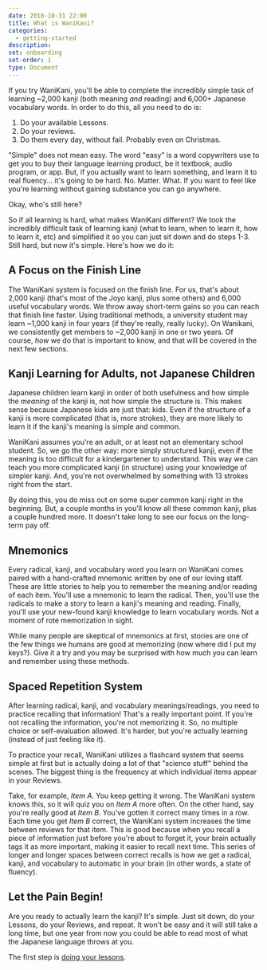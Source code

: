 ```yaml
---
date: 2018-10-31 22:00
title: What is WaniKani?
categories:
  - getting-started
description:
set: onboarding
set-order: 1
type: Document
---
```


If you try WaniKani, you'll be able to complete the incredibly simple task of learning ~2,000 kanji (both meaning _and_ reading) and 6,000+ Japanese vocabulary words. In order to do this, all you need to do is:


1. Do your available Lessons.
2. Do your reviews.
3. Do them every day, without fail. Probably even on Christmas.

"Simple" does not mean easy. The word "easy" is a word copywriters use to get you to buy their language learning product, be it textbook, audio program, or app. But, if you actually want to learn something, and learn it to real fluency... it's going to be hard. No. Matter. What. If you want to feel like you're learning without gaining substance you can go anywhere.

Okay, who's still here?

So if all learning is hard, what makes WaniKani different? We took the incredibly difficult task of learning kanji (what to learn, when to learn it, how to learn it, etc) and simplified it so you can just sit down and do steps 1-3. Still hard, but now it's simple. Here's how we do it:

## A Focus on the Finish Line

The WaniKani system is focused on the finish line. For us, that's about 2,000 kanji (that's most of the Joyo kanji, plus some others) and 6,000 useful vocabulary words. We throw away short-term gains so you can reach that finish line faster. Using traditional methods, a university student may learn ~1,000 kanji in four years (if they're really, really lucky). On Wanikani, we consistently get members to ~2,000 kanji in one or two years. Of course, _how_ we do that is important to know, and that will be covered in the next few sections.

## Kanji Learning for Adults, not Japanese Children

Japanese children learn kanji in order of both usefulness and how simple the _meaning_ of the kanji is, not how simple the structure is. This makes sense because Japanese kids are just that: kids. Even if the structure of a kanji is more complicated (that is, more strokes), they are more likely to learn it if the kanji's meaning is simple and common.

WaniKani assumes you're an adult, or at least not an elementary school student. So, we go the other way: more simply structured kanji, even if the meaning is too difficult for a kindergartener to understand. This way we can teach you more complicated kanji (in structure) using your knowledge of simpler kanji. And, you're not overwhelmed by something with 13 strokes right from the start.

By doing this, you do miss out on some super common kanji right in the beginning. But, a couple months in you'll know all these common kanji, plus a couple hundred more. It doesn't take long to see our focus on the long-term pay off.

## Mnemonics

Every radical, kanji, and vocabulary word you learn on WaniKani comes paired with a hand-crafted mnemonic written by one of our loving staff. These are little stories to help you to remember the meaning and/or reading of each item. You'll use a mnemonic to learn the radical. Then, you'll use the radicals to make a story to learn a kanji's meaning and reading. Finally, you'll use your new-found kanji knowledge to learn vocabulary words. Not a moment of rote memorization in sight.

While many people are skeptical of mnemonics at first, stories are one of the few things we humans are good at memorizing (now where did I put my keys?). Give it a try and you may be surprised with how much you can learn and remember using these methods.

## Spaced Repetition System

After learning radical, kanji, and vocabulary meanings/readings, you need to practice recalling that information! That's a really important point. If you're not recalling the information, you're not memorizing it. So, no multiple choice or self-evaluation allowed. It's harder, but you're actually learning (instead of just feeling like it).

To practice your recall, WaniKani utilizes a flashcard system that seems simple at first but is actually doing a lot of that  "science stuff" behind the scenes. The biggest thing is the frequency at which individual items appear in your Reviews.

Take, for example, _Item A_. You keep getting it wrong. The WaniKani system knows this, so it will quiz you on _Item A_ more often. On the other hand, say you're really good at _Item B_. You've gotten it correct many times in a row. Each time you get _Item B_ correct, the WaniKani system increases the time between reviews for that item. This is good because when you recall a piece of information just before you're about to forget it, your brain actually tags it as more important, making it easier to recall next time. This series of longer and longer spaces between correct recalls is how we get a radical, kanji, and vocabulary to automatic in your brain (in other words, a state of fluency).

## Let the Pain Begin!

Are you ready to actually learn the kanji? It's simple. Just sit down, do your Lessons, do your Reviews, and repeat. It won't be easy and it will still take a long time, but one year from now you could be able to read most of what the Japanese language throws at you.

The first step is [doing your lessons](/getting-started/first-lessons/).
